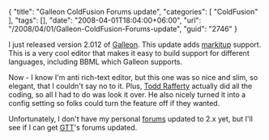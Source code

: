 {
	"title": "Galleon ColdFusion Forums update",
	"categories": [
		"ColdFusion"
	],
	"tags": [],
	"date": "2008-04-01T18:04:00+06:00",
	"url": "/2008/04/01/Galleon-ColdFusion-Forums-update",
	"guid": "2746"
}

I just released version 2.012 of <a href="http://galleon.riaforge.org">Galleon</a>. This update adds <a href="http://markitup.jaysalvat.com/home/">markitup</a> support. This is a very cool editor that makes it easy to build support for different languages, including BBML which Galleon supports.

Now - I know I'm anti rich-text editor, but this one was so nice and slim, so elegant, that I couldn't say no to it. Plus, <a href="http://www.web-rat.com/">Todd Rafferty</a> actually did all the coding, so all I had to do was look it over. He also nicely turned it into a config setting so folks could turn the feature off if they wanted.

Unfortunately, I don't have my personal <a href="http://www.raymondcamden.com/forums">forums</a> updated to 2.x yet, but I'll see if I can get <a href="http://www.geekthetube.com/forums">GTT</a>'s forums updated.